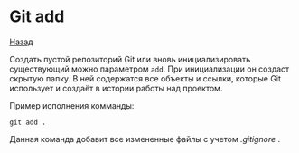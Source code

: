 # Git add

[Назад](readme.md)

Создать пустой репозиторий Git или вновь инициализировать существующий можно параметром `add`. При инициализации он создаст скрытую папку. В ней содержатся все объекты и ссылки, которые Git использует и создаёт в истории работы над проектом.

Пример исполнения комманды:

```git add .```

Данная команда добавит все измененные файлы с учетом *.gitignore* .